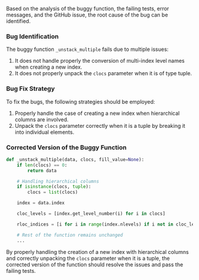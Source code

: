 Based on the analysis of the buggy function, the failing tests, error messages, and the GitHub issue, the root cause of the bug can be identified.

### Bug Identification
The buggy function `_unstack_multiple` fails due to multiple issues:
1. It does not handle properly the conversion of multi-index level names when creating a new index.
2. It does not properly unpack the `clocs` parameter when it is of type tuple.

### Bug Fix Strategy
To fix the bugs, the following strategies should be employed:
1. Properly handle the case of creating a new index when hierarchical columns are involved.
2. Unpack the `clocs` parameter correctly when it is a tuple by breaking it into individual elements.

### Corrected Version of the Buggy Function
```python
def _unstack_multiple(data, clocs, fill_value=None):
    if len(clocs) == 0:
        return data

    # Handling hierarchical columns
    if isinstance(clocs, tuple):
        clocs = list(clocs)

    index = data.index

    cloc_levels = [index.get_level_number(i) for i in clocs]

    rloc_indices = [i for i in range(index.nlevels) if i not in cloc_levels]

    # Rest of the function remains unchanged
    ...
```

By properly handling the creation of a new index with hierarchical columns and correctly unpacking the `clocs` parameter when it is a tuple, the corrected version of the function should resolve the issues and pass the failing tests.